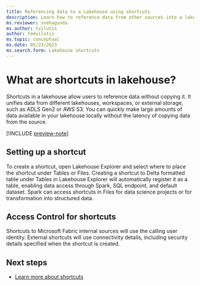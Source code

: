 ```yaml
---
title: Referencing data to a Lakehouse using shortcuts
description: Learn how to reference data from other sources into a lakehouse using shortcuts.
ms.reviewer: snehagunda
ms.author: tvilutis
author: tedvilutis
ms.topic: conceptual
ms.date: 05/23/2023
ms.search.form: Lakehouse shortcuts
---
```


# What are shortcuts in lakehouse?

Shortcuts in a lakehouse allow users to reference data without copying it. It unifies data from different lakehouses, workspaces, or external storage, such as ADLS Gen2 or AWS S3. You can quickly make large amounts of data available in your lakehouse locally without the latency of copying data from the source.

[!INCLUDE [preview-note](../includes/preview-note.md)]

## Setting up a shortcut

To create a shortcut, open Lakehouse Explorer and select where to place the shortcut under Tables or Files. Creating a shortcut to Delta formatted table under Tables in Lakehouse Explorer will automatically register it as a table, enabling data access through Spark, SQL endpoint, and default dataset. Spark can access shortcuts in Files for data science projects or for transformation into structured data.

## Access Control for shortcuts

Shortcuts to Microsoft Fabric internal sources will use the calling user identity. External shortcuts will use connectivity details, including security details specified when the shortcut is created.

## Next steps

- [Learn more about shortcuts](../onelake/onelake-shortcuts.md)
